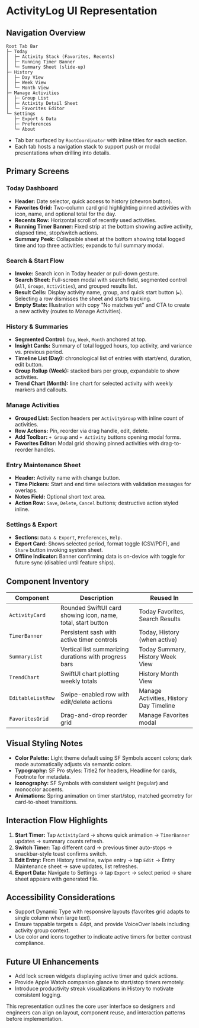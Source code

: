 # ActivityLog UI Representation

## Navigation Overview

```
Root Tab Bar
├─ Today
│  ├─ Activity Stack (Favorites, Recents)
│  ├─ Running Timer Banner
│  └─ Summary Sheet (slide-up)
├─ History
│  ├─ Day View
│  ├─ Week View
│  └─ Month View
├─ Manage Activities
│  ├─ Group List
│  ├─ Activity Detail Sheet
│  └─ Favorites Editor
└─ Settings
   ├─ Export & Data
   ├─ Preferences
   └─ About
```

- Tab bar surfaced by `RootCoordinator` with inline titles for each section.
- Each tab hosts a navigation stack to support push or modal presentations when drilling into details.

## Primary Screens

### Today Dashboard
- **Header:** Date selector, quick access to history (chevron button).
- **Favorites Grid:** Two-column card grid highlighting pinned activities with icon, name, and optional total for the day.
- **Recents Row:** Horizontal scroll of recently used activities.
- **Running Timer Banner:** Fixed strip at the bottom showing active activity, elapsed time, stop/switch actions.
- **Summary Peek:** Collapsible sheet at the bottom showing total logged time and top three activities; expands to full summary modal.

### Search & Start Flow
- **Invoke:** Search icon in Today header or pull-down gesture.
- **Search Sheet:** Full-screen modal with search field, segmented control (`All`, `Groups`, `Activities`), and grouped results list.
- **Result Cells:** Display activity name, group, and quick start button (`►`). Selecting a row dismisses the sheet and starts tracking.
- **Empty State:** Illustration with copy "No matches yet" and CTA to create a new activity (routes to Manage Activities).

### History & Summaries
- **Segmented Control:** `Day`, `Week`, `Month` anchored at top.
- **Insight Cards:** Summary of total logged hours, top activity, and variance vs. previous period.
- **Timeline List (Day):** chronological list of entries with start/end, duration, edit button.
- **Group Rollup (Week):** stacked bars per group, expandable to show activities.
- **Trend Chart (Month):** line chart for selected activity with weekly markers and callouts.

### Manage Activities
- **Grouped List:** Section headers per `ActivityGroup` with inline count of activities.
- **Row Actions:** Pin, reorder via drag handle, edit, delete.
- **Add Toolbar:** `+ Group` and `+ Activity` buttons opening modal forms.
- **Favorites Editor:** Modal grid showing pinned activities with drag-to-reorder handles.

### Entry Maintenance Sheet
- **Header:** Activity name with change button.
- **Time Pickers:** Start and end time selectors with validation messages for overlaps.
- **Notes Field:** Optional short text area.
- **Action Row:** `Save`, `Delete`, `Cancel` buttons; destructive action styled inline.

### Settings & Export
- **Sections:** `Data & Export`, `Preferences`, `Help`.
- **Export Card:** Shows selected period, format toggle (CSV/PDF), and `Share` button invoking system sheet.
- **Offline Indicator:** Banner confirming data is on-device with toggle for future sync (disabled until feature ships).

## Component Inventory

| Component | Description | Reused In |
|-----------|-------------|-----------|
| `ActivityCard` | Rounded SwiftUI card showing icon, name, total, start button | Today Favorites, Search Results |
| `TimerBanner` | Persistent sash with active timer controls | Today, History (when active) |
| `SummaryList` | Vertical list summarizing durations with progress bars | Today Summary, History Week View |
| `TrendChart` | SwiftUI chart plotting weekly totals | History Month View |
| `EditableListRow` | Swipe-enabled row with edit/delete actions | Manage Activities, History Day Timeline |
| `FavoritesGrid` | Drag-and-drop reorder grid | Manage Favorites modal |

## Visual Styling Notes

- **Color Palette:** Light theme default using SF Symbols accent colors; dark mode automatically adjusts via semantic colors.
- **Typography:** SF Pro styles: Title2 for headers, Headline for cards, Footnote for metadata.
- **Iconography:** SF Symbols with consistent weight (regular) and monocolor accents.
- **Animations:** Spring animation on timer start/stop, matched geometry for card-to-sheet transitions.

## Interaction Flow Highlights

1. **Start Timer:** Tap `ActivityCard` → shows quick animation → `TimerBanner` updates → summary counts refresh.
2. **Switch Timer:** Tap different card → previous timer auto-stops → snackbar-style toast confirms switch.
3. **Edit Entry:** From History timeline, swipe entry → tap `Edit` → Entry Maintenance sheet → save updates, list refreshes.
4. **Export Data:** Navigate to Settings → tap `Export` → select period → share sheet appears with generated file.

## Accessibility Considerations

- Support Dynamic Type with responsive layouts (favorites grid adapts to single column when large text).
- Ensure tappable targets ≥ 44pt, and provide VoiceOver labels including activity group context.
- Use color and icons together to indicate active timers for better contrast compliance.

## Future UI Enhancements

- Add lock screen widgets displaying active timer and quick actions.
- Provide Apple Watch companion glance to start/stop timers remotely.
- Introduce productivity streak visualizations in History to motivate consistent logging.

This representation outlines the core user interface so designers and engineers can align on layout, component reuse, and interaction patterns before implementation.
